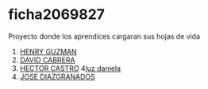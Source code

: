 # ficha2069827
Proyecto donde los aprendices cargaran sus hojas de vida

1. [HENRY GUZMAN](henry.md)
2. [DAVID CABRERA](david.md)
3. [HECTOR CASTRO](hector.md)
4[luz daniela](luz.md)
4. [JOSE DIAZGRANADOS](jose.md)
